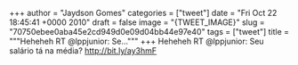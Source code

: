 
+++
author = "Jaydson Gomes"
categories = ["tweet"]
date = "Fri Oct 22 18:45:41 +0000 2010"
draft = false
image = "{TWEET_IMAGE}"
slug = "70750ebee0aba45e2cd949d0e09d04bb44e97e40"
tags = ["tweet"]
title = """Heheheh RT @lppjunior: Se..."""
+++
Heheheh RT @lppjunior: Seu salário tá na média? http://bit.ly/ay3hmF
